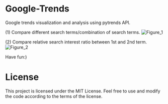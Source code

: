 # **Google-Trends**
Google trends visualization and analysis using pytrends API.

(1) Compare different search terms/combination of search terms.
![Figure_1](https://github.com/Wildreamz/Google-Trends/assets/47807195/14d91625-a8d6-4b2b-9bf4-e4f90e1cd8c7)

(2) Compare relative search interest ratio between 1st and 2nd term.
![Figure_2](https://github.com/Wildreamz/Google-Trends/assets/47807195/f562936e-9d7c-4dc4-b8f7-413744b07b7c)

Have fun:)

# **License**

This project is licensed under the MIT License. Feel free to use and modify the code according to the terms of the license.
